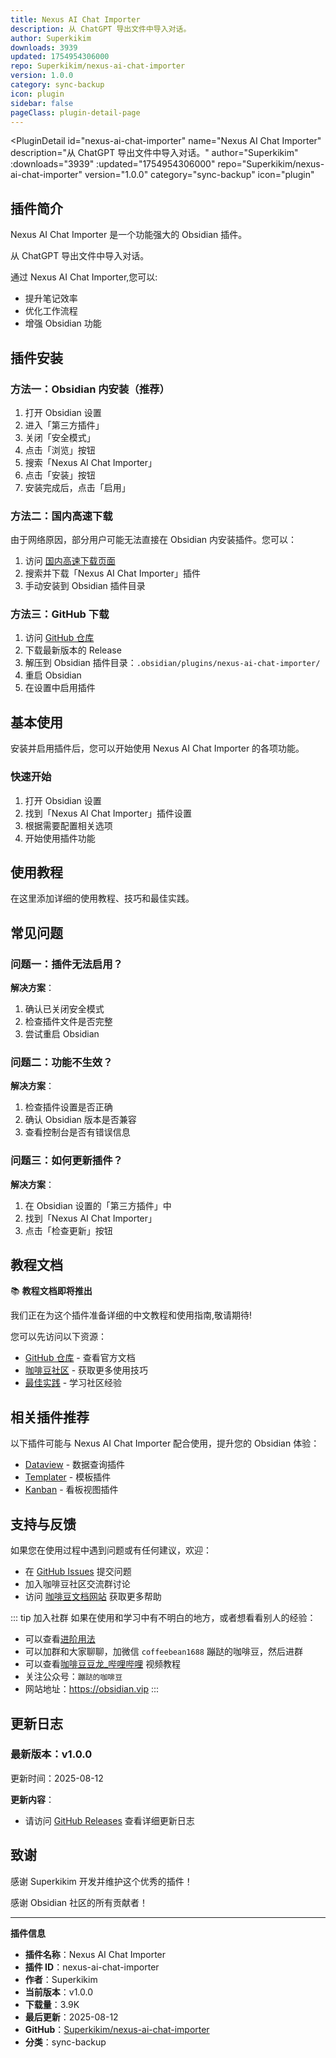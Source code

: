 ```yaml
---
title: Nexus AI Chat Importer
description: 从 ChatGPT 导出文件中导入对话。
author: Superkikim
downloads: 3939
updated: 1754954306000
repo: Superkikim/nexus-ai-chat-importer
version: 1.0.0
category: sync-backup
icon: plugin
sidebar: false
pageClass: plugin-detail-page
---
```


<PluginDetail
  id="nexus-ai-chat-importer"
  name="Nexus AI Chat Importer"
  description="从 ChatGPT 导出文件中导入对话。"
  author="Superkikim"
  :downloads="3939"
  :updated="1754954306000"
  repo="Superkikim/nexus-ai-chat-importer"
  version="1.0.0"
  category="sync-backup"
  icon="plugin"
>

<!-- AUTO_GENERATED_START -->
## 插件简介

Nexus AI Chat Importer 是一个功能强大的 Obsidian 插件。

从 ChatGPT 导出文件中导入对话。

通过 Nexus AI Chat Importer,您可以:

- 提升笔记效率
- 优化工作流程
- 增强 Obsidian 功能

<!-- AUTO_GENERATED_END -->

<!-- AUTO_GENERATED_START -->
## 插件安装

### 方法一：Obsidian 内安装（推荐）

1. 打开 Obsidian 设置
2. 进入「第三方插件」
3. 关闭「安全模式」
4. 点击「浏览」按钮
5. 搜索「Nexus AI Chat Importer」
6. 点击「安装」按钮
7. 安装完成后，点击「启用」

### 方法二：国内高速下载

由于网络原因，部分用户可能无法直接在 Obsidian 内安装插件。您可以：

1. 访问 [国内高速下载页面](/zh/documentation/obsidian-plugins-download.html)
2. 搜索并下载「Nexus AI Chat Importer」插件
3. 手动安装到 Obsidian 插件目录

### 方法三：GitHub 下载

1. 访问 [GitHub 仓库](https://github.com/Superkikim/nexus-ai-chat-importer)
2. 下载最新版本的 Release
3. 解压到 Obsidian 插件目录：`.obsidian/plugins/nexus-ai-chat-importer/`
4. 重启 Obsidian
5. 在设置中启用插件

## 基本使用

安装并启用插件后，您可以开始使用 Nexus AI Chat Importer 的各项功能。

### 快速开始

1. 打开 Obsidian 设置
2. 找到「Nexus AI Chat Importer」插件设置
3. 根据需要配置相关选项
4. 开始使用插件功能

<!-- AUTO_GENERATED_END -->

<!-- CUSTOM_CONTENT_START:tutorial -->
## 使用教程

在这里添加详细的使用教程、技巧和最佳实践。

<!-- CUSTOM_CONTENT_END:tutorial -->

<!-- SHARED_CONTENT_START -->
## 常见问题

### 问题一：插件无法启用？

**解决方案**：
1. 确认已关闭安全模式
2. 检查插件文件是否完整
3. 尝试重启 Obsidian

### 问题二：功能不生效？

**解决方案**：
1. 检查插件设置是否正确
2. 确认 Obsidian 版本是否兼容
3. 查看控制台是否有错误信息

### 问题三：如何更新插件？

**解决方案**：
1. 在 Obsidian 设置的「第三方插件」中
2. 找到「Nexus AI Chat Importer」
3. 点击「检查更新」按钮

## 教程文档

📚 **教程文档即将推出**

我们正在为这个插件准备详细的中文教程和使用指南,敬请期待!

您可以先访问以下资源：
- [GitHub 仓库](https://github.com/Superkikim/nexus-ai-chat-importer) - 查看官方文档
- [咖啡豆社区](/zh/bases/) - 获取更多使用技巧
- [最佳实践](/zh/best-practices/) - 学习社区经验

## 相关插件推荐

以下插件可能与 Nexus AI Chat Importer 配合使用，提升您的 Obsidian 体验：

- [Dataview](/zh/plugins/dataview.html) - 数据查询插件
- [Templater](/zh/plugins/templater-obsidian.html) - 模板插件
- [Kanban](/zh/plugins/obsidian-kanban.html) - 看板视图插件

## 支持与反馈

如果您在使用过程中遇到问题或有任何建议，欢迎：

- 在 [GitHub Issues](https://github.com/Superkikim/nexus-ai-chat-importer/issues) 提交问题
- 加入咖啡豆社区交流群讨论
- 访问 [咖啡豆文档网站](https://obsidian.vip) 获取更多帮助

::: tip 加入社群
如果在使用和学习中有不明白的地方，或者想看看别人的经验：
- 可以查看[进阶用法](/zh/advanced)
- 可以加群和大家聊聊，加微信 `coffeebean1688` 蹦跶的咖啡豆，然后进群
- 可以查看[咖啡豆豆龙_哔哩哔哩](https://space.bilibili.com/618777356) 视频教程
- 关注公众号：`蹦跶的咖啡豆`
- 网站地址：https://obsidian.vip
:::
<!-- SHARED_CONTENT_END -->

<!-- AUTO_GENERATED_START -->
## 更新日志

### 最新版本：v1.0.0

更新时间：2025-08-12

**更新内容**：
- 请访问 [GitHub Releases](https://github.com/Superkikim/nexus-ai-chat-importer/releases) 查看详细更新日志

## 致谢

感谢 Superkikim 开发并维护这个优秀的插件！

感谢 Obsidian 社区的所有贡献者！

---

**插件信息**
- **插件名称**：Nexus AI Chat Importer
- **插件 ID**：nexus-ai-chat-importer
- **作者**：Superkikim
- **当前版本**：v1.0.0
- **下载量**：3.9K
- **最后更新**：2025-08-12
- **GitHub**：[Superkikim/nexus-ai-chat-importer](https://github.com/Superkikim/nexus-ai-chat-importer)
- **分类**：sync-backup
<!-- AUTO_GENERATED_END -->

</PluginDetail>

